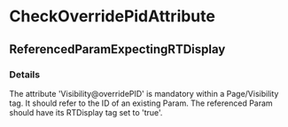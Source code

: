 ﻿---  
uid: Validator_1_27_5  
---

# CheckOverridePidAttribute

## ReferencedParamExpectingRTDisplay

### Details

The attribute 'Visibility@overridePID' is mandatory within a Page\/Visibility tag. It should refer to the ID of an existing Param. The referenced Param should have its RTDisplay tag set to 'true'.
